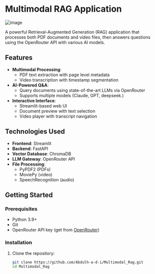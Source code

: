 # Multimodal RAG Application

![image](https://github.com/user-attachments/assets/230264b1-ffa2-4762-84e3-b46987f56975)


A powerful Retrieval-Augmented Generation (RAG) application that processes both PDF documents and video files, then answers questions using the OpenRouter API with various AI models.

## Features

- **Multimodal Processing**:
  - PDF text extraction with page level metadata
  - Video transcription with timestamp segmentation
- **AI-Powered Q&A**:
  - Query documents using state-of-the-art LLMs via OpenRouter
  - Supports multiple models (Claude, GPT, deepseek.)
- **Interactive Interface**:
  - Streamlit-based web UI
  - Document preview with text selection
  - Video player with transcript navigation

## Technologies Used

- **Frontend**: Streamlit
- **Backend**: FastAPI
- **Vector Database**: ChromaDB
- **LLM Gateway**: OpenRouter API
- **File Processing**:
  - PyPDF2 (PDFs)
  - MoviePy (video)
  - SpeechRecognition (audio)

## Getting Started

### Prerequisites

- Python 3.9+
- Git
- OpenRouter API key (get from [OpenRouter](https://openrouter.ai/))

### Installation

1. Clone the repository:
   ```bash
   git clone https://github.com/Abdulh-a-d-i/Multimodal_Rag.git
   cd Multimodal_Rag
